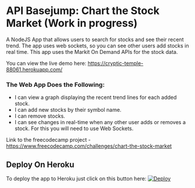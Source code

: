 # API Basejump: Chart the Stock Market (Work in progress)

A NodeJS App that allows users to search for stocks and see their recent trend. The app uses web sockets, so you can see other users add stocks in real time. This app uses the Markit On Demand APIs for the stock data.

You can view the live demo here: https://cryptic-temple-88061.herokuapp.com/

### The Web App Does the Following:
* I can view a graph displaying the recent trend lines for each added stock.
* I can add new stocks by their symbol name.
* I can remove stocks.
* I can see changes in real-time when any other user adds or removes a stock. For this you will need to use Web Sockets.

Link to the freecodecamp project - https://www.freecodecamp.com/challenges/chart-the-stock-market

## Deploy On Heroku

To deploy the app to Heroku just click on this button here: [![Deploy](https://www.herokucdn.com/deploy/button.svg)](https://heroku.com/deploy)
